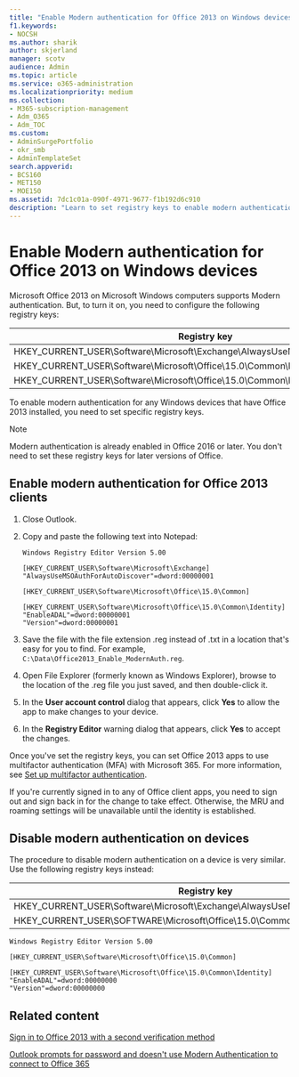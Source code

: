 ```yaml
---
title: "Enable Modern authentication for Office 2013 on Windows devices"
f1.keywords:
- NOCSH
ms.author: sharik
author: skjerland
manager: scotv
audience: Admin
ms.topic: article
ms.service: o365-administration
ms.localizationpriority: medium
ms.collection:
- M365-subscription-management
- Adm_O365
- Adm_TOC
ms.custom:
- AdminSurgePortfolio
- okr_smb
- AdminTemplateSet
search.appverid:
- BCS160
- MET150
- MOE150
ms.assetid: 7dc1c01a-090f-4971-9677-f1b192d6c910
description: "Learn to set registry keys to enable modern authentication for devices that have Microsoft Office 2013 installed."
---
```


# Enable Modern authentication for Office 2013 on Windows devices

Microsoft Office 2013 on Microsoft Windows computers supports Modern authentication. But, to turn it on, you need to configure the following registry keys:

|Registry key|Type|Value|
|---|:---:|:---:|
|HKEY_CURRENT_USER\Software\Microsoft\Exchange\AlwaysUseMSOAuthForAutoDiscover|REG_DWORD|1|
|HKEY_CURRENT_USER\Software\Microsoft\Office\15.0\Common\Identity\EnableADAL|REG_DWORD|1|
|HKEY_CURRENT_USER\Software\Microsoft\Office\15.0\Common\Identity\Version|REG_DWORD|1|
To enable modern authentication for any Windows devices that have Office 2013 installed, you need to set specific registry keys.

> [!NOTE]
> Modern authentication is already enabled in Office 2016 or later. You don't need to set these registry keys for later versions of Office.

## Enable modern authentication for Office 2013 clients

1. Close Outlook.

2. Copy and paste the following text into Notepad:

   ```text
   Windows Registry Editor Version 5.00

   [HKEY_CURRENT_USER\Software\Microsoft\Exchange]
   "AlwaysUseMSOAuthForAutoDiscover"=dword:00000001

   [HKEY_CURRENT_USER\Software\Microsoft\Office\15.0\Common]

   [HKEY_CURRENT_USER\Software\Microsoft\Office\15.0\Common\Identity]
   "EnableADAL"=dword:00000001
   "Version"=dword:00000001
   ```

3. Save the file with the file extension .reg instead of .txt in a location that's easy for you to find. For example, `C:\Data\Office2013_Enable_ModernAuth.reg`.

4. Open File Explorer (formerly known as Windows Explorer), browse to the location of the .reg file you just saved, and then double-click it.

5. In the **User account control** dialog that appears, click **Yes** to allow the app to make changes to your device.

6. In the **Registry Editor** warning dialog that appears, click **Yes** to accept the changes.

Once you've set the registry keys, you can set Office 2013 apps to use multifactor authentication (MFA) with Microsoft 365. For more information, see [Set up multifactor authentication](set-up-multi-factor-authentication.md).

If you're currently signed in to any of Office client apps, you need to sign out and sign back in for the change to take effect. Otherwise, the MRU and roaming settings will be unavailable until the identity is established.

## Disable modern authentication on devices

The procedure to disable modern authentication on a device is very similar. Use the following registry keys instead:

|Registry key|Type|Value|
|---|:---:|:---:|
|HKEY_CURRENT_USER\Software\Microsoft\Exchange\AlwaysUseMSOAuthForAutoDiscover|REG_DWORD|0|
|HKEY_CURRENT_USER\SOFTWARE\Microsoft\Office\15.0\Common\Identity\EnableADAL|REG_DWORD|0|

```text
Windows Registry Editor Version 5.00

[HKEY_CURRENT_USER\Software\Microsoft\Office\15.0\Common]

[HKEY_CURRENT_USER\Software\Microsoft\Office\15.0\Common\Identity]
"EnableADAL"=dword:00000000
"Version"=dword:00000000
```

## Related content

[Sign in to Office 2013 with a second verification method](https://support.microsoft.com/office/2b856342-170a-438e-9a4f-3c092394d3cb)

[Outlook prompts for password and doesn't use Modern Authentication to connect to Office 365](/outlook/troubleshoot/authentication/outlook-prompt-password-modern-authentication-enabled)
